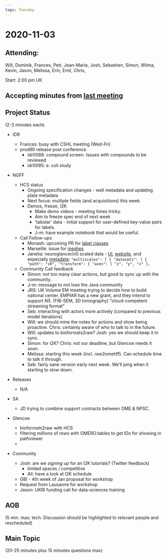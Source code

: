 ```yaml
---
tags: Tuesday
---
```


# 2020-11-03

## Attending:

Will, Dominik, Frances, Petr, Jean-Marie, Josh, Sebastien, Simon, Wilma, Kevin, Jason, Melissa, Erin, Emil, Chris,

Start: 2:00 pm UK

## Accepting minutes from [<u>last meeting</u>](https://github.com/ome/meeting-minutes)

## Project Status

(2-3 minutes each)

- IDR
  - Frances: busy with CSHL meeting (Wed-Fri)
  - prod90 release post conference
      - idr0088: compound screen. Issues with compounds to be reviewed
      - idr0095: e. coli study
- NGFF
  - HCS status
    - Ongoing specification changes - well metadata and updating plate metadata
    - Next focus: multiple fields (and acquisitions) this week.
    - Demos, freeze, I2K
      - Make demo videos - meeting times tricky.
      - Aim to freeze spec end of next week
      - 'tabular' data - initial support for user-defined key-value pairs for labels.
      - J-m: have example notebook that would be useful.
  - Call Follow-ups
    - Monash: upcoming PR for [label classes](https://github.com/ome/ome-zarr-py/issues/60)
    - Marseille: issue for [meshes](https://forum.image.sc/t/mesh-data-in-ome-zarr/44653/3)
    - Janelia: neuroglancer/n5 scaled data - [UI][ng1], [website][ng2], and especially [metadata][ng3]: `"multiscales": [ { "datasets": [ { "path": "s0", "transform": { "axes": [ "z", "y", "x" ],`
  - Community Call feedback
    - Simon: not too many clear actions, but good to sync up with the community.
    - J-m: message to not lose the Java community
    - JRS: UK Volume EM meeting trying to decide how to build national center. EMPIAR has a new grant, and they intend to support N5. (FIB-SEM, 3D tomography) "cloud-competent streaming format"
    - Seb: interacting with actors more actively (compared to previous model iterations).
    - Will: we should mine the notes for actions and show being proactive. Chris: certainly aware of who to talk to in the future.
    - Will: updates to bioformats2raw? Josh: yes we should keep it in sync.
    - Simon: for i2K? Chris: not our deadline, but Glencoe needs it soon.
    - Melissa: starting this week (incl. raw2ometiff). Can schedule time to talk it through.
    - Seb: fairly sane version early next week. We'll ping when it starting to slow down.

- Releases
  - N/A

- SA
  - JD trying to combine support contracts between OME & NPSC.

- Glencoe
  - bioformats2raw with HCS
  - filtering millions of rows with OMERO.tables to get IDs for showing in pathviewer
  - 

- Community
  - Josh: are we *signing up* for an I2K tutorials? (Twitter feedback)
    - limited spaces / competitive
    - All: have a look at I2K schedule
  - GBI - 4th week of Jan proposal for workshop
  - Request from Lausanne for workshop
  - Jason: UKRI funding call for data-sciences training

## AOB

(5 min. max; tech. Discussion should be highlighted to relevant people and rescheduled)


## Main Topic

(20-25 minutes plus 15 minutes questions max)

[ng1]: http://neuroglancer-demo.appspot.com/#!%7B%22dimensions%22:%7B%22x%22:%5B1e-9%2C%22m%22%5D%2C%22y%22:%5B1e-9%2C%22m%22%5D%2C%22z%22:%5B1e-9%2C%22m%22%5D%7D%2C%22position%22:%5B23650.5%2C3200.5%2C13784.5%5D%2C%22crossSectionScale%22:50%2C%22projectionScale%22:65536%2C%22layers%22:%5B%7B%22type%22:%22image%22%2C%22source%22:%22n5://https://janelia-cosem-datasets.s3.amazonaws.com/jrc_hela-2/jrc_hela-2.n5/predictions/er_seg%22%2C%22opacity%22:0.75%2C%22blend%22:%22additive%22%2C%22shader%22:%22#uicontrol%20vec3%20color%20color%28default=%5C%22blue%5C%22%29%5Cn%20%20%20%20%20%20%20%20%20%20%20%20%20%20%20%20void%20main%28%29%20%7BemitRGB%28color%20%2A%20ceil%28float%28getDataValue%28%29.value%5B0%5D%29%20/%204294967295.0%29%29%3B%7D%22%2C%22name%22:%22ER%22%7D%2C%7B%22type%22:%22image%22%2C%22source%22:%22n5://https://janelia-cosem-datasets.s3.amazonaws.com/jrc_hela-2/jrc_hela-2.n5/predictions/golgi_seg%22%2C%22opacity%22:0.75%2C%22blend%22:%22additive%22%2C%22shader%22:%22#uicontrol%20vec3%20color%20color%28default=%5C%22cyan%5C%22%29%5Cn%20%20%20%20%20%20%20%20%20%20%20%20%20%20%20%20void%20main%28%29%20%7BemitRGB%28color%20%2A%20ceil%28float%28getDataValue%28%29.value%5B0%5D%29%20/%204294967295.0%29%29%3B%7D%22%2C%22name%22:%22Golgi%22%7D%2C%7B%22type%22:%22image%22%2C%22source%22:%22n5://https://janelia-cosem-datasets.s3.amazonaws.com/jrc_hela-2/jrc_hela-2.n5/predictions/mito_seg%22%2C%22opacity%22:0.75%2C%22blend%22:%22additive%22%2C%22shader%22:%22#uicontrol%20vec3%20color%20color%28default=%5C%22green%5C%22%29%5Cn%20%20%20%20%20%20%20%20%20%20%20%20%20%20%20%20void%20main%28%29%20%7BemitRGB%28color%20%2A%20ceil%28float%28getDataValue%28%29.value%5B0%5D%29%20/%204294967295.0%29%29%3B%7D%22%2C%22name%22:%22Mitochondria%22%7D%2C%7B%22type%22:%22image%22%2C%22source%22:%22n5://https://janelia-cosem-datasets.s3.amazonaws.com/jrc_hela-2/jrc_hela-2.n5/predictions/mvb_seg%22%2C%22opacity%22:0.75%2C%22blend%22:%22additive%22%2C%22shader%22:%22#uicontrol%20vec3%20color%20color%28default=%5C%22magenta%5C%22%29%5Cn%20%20%20%20%20%20%20%20%20%20%20%20%20%20%20%20void%20main%28%29%20%7BemitRGB%28color%20%2A%20ceil%28float%28getDataValue%28%29.value%5B0%5D%29%20/%204294967295.0%29%29%3B%7D%22%2C%22name%22:%22Endosomal%20network%22%7D%2C%7B%22type%22:%22image%22%2C%22source%22:%22n5://https://janelia-cosem-datasets.s3.amazonaws.com/jrc_hela-2/jrc_hela-2.n5/predictions/plasma_membrane_seg%22%2C%22opacity%22:0.75%2C%22blend%22:%22additive%22%2C%22shader%22:%22#uicontrol%20vec3%20color%20color%28default=%5C%22orange%5C%22%29%5Cn%20%20%20%20%20%20%20%20%20%20%20%20%20%20%20%20void%20main%28%29%20%7BemitRGB%28color%20%2A%20ceil%28float%28getDataValue%28%29.value%5B0%5D%29%20/%204294967295.0%29%29%3B%7D%22%2C%22name%22:%22Plasma%20membrane%22%7D%2C%7B%22type%22:%22image%22%2C%22source%22:%22n5://https://janelia-cosem-datasets.s3.amazonaws.com/jrc_hela-2/jrc_hela-2.n5/predictions/vesicle_seg%22%2C%22opacity%22:0.75%2C%22blend%22:%22additive%22%2C%22shader%22:%22#uicontrol%20vec3%20color%20color%28default=%5C%22red%5C%22%29%5Cn%20%20%20%20%20%20%20%20%20%20%20%20%20%20%20%20void%20main%28%29%20%7BemitRGB%28color%20%2A%20ceil%28float%28getDataValue%28%29.value%5B0%5D%29%20/%204294967295.0%29%29%3B%7D%22%2C%22name%22:%22Vesicles%22%7D%2C%7B%22type%22:%22image%22%2C%22source%22:%22precomputed://https://janelia-cosem-datasets.s3.amazonaws.com/jrc_hela-2/neuroglancer/fibsem/aligned_uint8_v0.precomputed%22%2C%22opacity%22:0.75%2C%22blend%22:%22additive%22%2C%22shader%22:%22#uicontrol%20float%20min%20slider%28min=0%2C%20max=1%2C%20step=0.001%2C%20default=0.415%29%5Cn%20%20%20%20%20%20%20%20%20%20%20%20%20%20%20%20#uicontrol%20float%20max%20slider%28min=0%2C%20max=1%2C%20step=0.001%2C%20default=0.716%29%5Cn%20%20%20%20%20%20%20%20%20%20%20%20%20%20%20%20#uicontrol%20float%20gamma%20slider%28min=0%2C%20max=3%2C%20step=0.001%2C%20default=1%29%5Cn%20%20%20%20%20%20%20%20%20%20%20%20%20%20%20%20#uicontrol%20int%20invertColormap%20slider%28min=0%2C%20max=1%2C%20step=1%2C%20default=0%29%5Cn%20%20%20%20%20%20%20%20%20%20%20%20%20%20%20%20#uicontrol%20vec3%20color%20color%28default=%5C%22white%5C%22%29%5Cn%20%20%20%20%20%20%20%20%20%20%20%20%20%20%20%20float%20inverter%28float%20val%2C%20int%20invert%29%20%7Breturn%200.5%20+%20%28%282.0%20%2A%20%28-float%28invert%29%20+%200.5%29%29%20%2A%20%28val%20-%200.5%29%29%3B%7D%5Cn%20%20%20%20%20%20%20%20%20%20%20%20%20%20%20%20float%20normer%28float%20val%29%20%7Breturn%20%28clamp%28val%2C%20min%2C%20max%29%20-%20min%29%20/%20%28max-min%29%3B%7D%5Cn%20%20%20%20%20%20%20%20%20%20%20%20%20%20%20%20void%20main%28%29%20%7BemitRGB%28color%20%2A%20pow%28inverter%28normer%28toNormalized%28getDataValue%28%29%29%29%2C%20invertColormap%29%2C%20gamma%29%29%3B%7D%22%2C%22name%22:%22FIB-SEM%20Data%20%28compressed%29%22%7D%5D%2C%22selectedLayer%22:%7B%22layer%22:%22ER%22%2C%22visible%22:true%7D%2C%22crossSectionBackgroundColor%22:%22#000000%22%2C%22layout%22:%224panel%22%2C%22partialViewport%22:%5B0%2C0%2C1%2C1%5D%7D
[ng2]: https://openorganelle.janelia.org/datasets/jrc_hela-2
[ng3]: https://open.quiltdata.com/b/janelia-cosem/tree/jrc_hela-2/jrc_hela-2.n5/em/fibsem-uint16/attributes.json